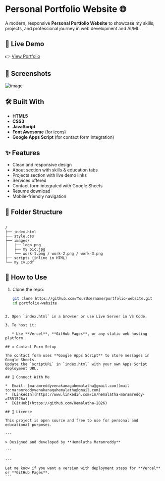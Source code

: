 # Personal Portfolio Website 🌐

A modern, responsive **Personal Portfolio Website** to showcase my skills, projects, and professional journey in web development and AI/ML.

## 🔗 Live Demo
👉 [View Portfolio](https://my-portfolio-six-lime-33.vercel.app/)

## 📸 Screenshots
![image](https://github.com/user-attachments/assets/d49226ef-8d19-4698-a140-698eba1aae31)


## 🛠️ Built With

- **HTML5**
- **CSS3**
- **JavaScript**
- **Font Awesome** (for icons)
- **Google Apps Script** (for contact form integration)

## ✨ Features

-  Clean and responsive design
-  About section with skills & education tabs
-  Projects section with live demo links
-  Services offered
-  Contact form integrated with Google Sheets
-  Resume download
-  Mobile-friendly navigation

## 📁 Folder Structure

```

/
├── index.html
├── style.css
├── images/
│   ├── logo.png
│   ├── my pic.jpg
│   └── work-1.png / work-2.png / work-3.png
├── scripts (inline in HTML)
└── my cv.pdf

````

## 🚀 How to Use

1. Clone the repo:
   ```bash
   git clone https://github.com/YourUsername/portfolio-website.git
   cd portfolio-website
````

2. Open `index.html` in a browser or use Live Server in VS Code.

3. To host it:

   * Use **Vercel**, **GitHub Pages**, or any static web hosting platform.

## ✉️ Contact Form Setup

The contact form uses **Google Apps Script** to store messages in Google Sheets.
Update the `scriptURL` in `index.html` with your own Apps Script deployment URL.

## 🔗 Connect With Me

*  Email: [maramreddyvenakanagahemalatha@gmail.com](mail to:maramreddyvenakanagahemalatha@gmail.com)
*  [LinkedIn](https://www.linkedin.com/in/hemalatha-maramreddy-a7851526a)
*  [GitHub](https://github.com/Hemalatha-2026)

## 📄 License

This project is open source and free to use for personal and educational purposes.

---

> Designed and developed by **Hemalatha Maramreddy**

```

---

Let me know if you want a version with deployment steps for **Vercel** or **GitHub Pages**.
```
